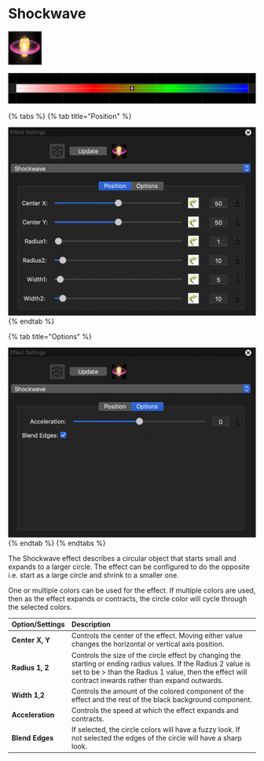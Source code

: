 # Shockwave

![Icon](../../.gitbook/assets/image%20%28181%29.png)

![Sequencer Grid](../../.gitbook/assets/image%20%28764%29.png)

{% tabs %}
{% tab title="Position" %}


![](../../.gitbook/assets/image%20%28343%29.png)
{% endtab %}

{% tab title="Options" %}


![](../../.gitbook/assets/image%20%28509%29.png)
{% endtab %}
{% endtabs %}

The Shockwave effect describes a circular object that starts small and expands to a larger circle. The effect can be configured to do the opposite i.e. start as a large circle and shrink to a smaller one.

One or multiple colors can be used for the effect.  If multiple colors are used, then as the effect expands or contracts, the circle color will cycle through the selected colors.

| Option/Settings | Description |
| :--- | :--- |
| **Center X, Y** | Controls the center of the effect. Moving either value changes the horizontal or vertical axis position. |
| **Radius 1, 2** | Controls the size of the circle effect by changing the starting or ending radius values. If the Radius 2 value is set to be &gt; than the Radius 1 value, then the effect will contract inwards rather than expand outwards. |
| **Width 1,2** | Controls the amount of the colored component of the effect and the rest of the black background component. |
| **Acceleration** | Controls the speed at which the effect expands and contracts. |
| **Blend Edges** | If selected, the circle colors will have a fuzzy look. If not selected the edges of the circle will have a sharp look. |

